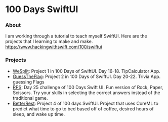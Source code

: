 # 100 Days SwiftUI 

### About
I am working through a tutorial to teach myself SwiftUI. Here are the projects that I learning to make and make. https://www.hackingwithswift.com/100/swiftui

### Projects
- [WeSplit](https://github.com/cwalter50/WeSplit): Project 1 in 100 Days of SwiftUI. Day 16-18. TipCalculator App.
- [GuessTheFlag](https://github.com/cwalter50/GuessTheFlag): Project 2 in 100 Days of SwiftUI. Day 20-22. Trivia App. guessing Flags
- [RPS](https://github.com/cwalter50/RPS): Day 25 challenge of 100 Days Swift UI. Fun version of Rock, Paper, Scissors. Try your skills in selecting the correct answers instead of the traditional game.
- [BetterRest](https://github.com/cwalter50/BetterRest): Project 4 of 100 days SwiftUI. Project that uses CoreML to predict what time to go to bed based off of coffee, desired hours of sleep, and wake up time.




